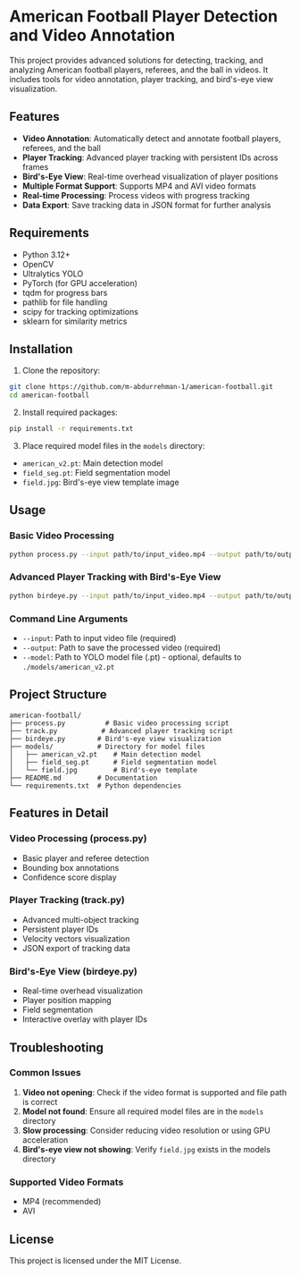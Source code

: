 # American Football Player Detection and Video Annotation

This project provides advanced solutions for detecting, tracking, and analyzing American football players, referees, and the ball in videos. It includes tools for video annotation, player tracking, and bird's-eye view visualization.

## Features

- **Video Annotation**: Automatically detect and annotate football players, referees, and the ball
- **Player Tracking**: Advanced player tracking with persistent IDs across frames
- **Bird's-Eye View**: Real-time overhead visualization of player positions
- **Multiple Format Support**: Supports MP4 and AVI video formats
- **Real-time Processing**: Process videos with progress tracking
- **Data Export**: Save tracking data in JSON format for further analysis

## Requirements

- Python 3.12+
- OpenCV
- Ultralytics YOLO
- PyTorch (for GPU acceleration)
- tqdm for progress bars
- pathlib for file handling
- scipy for tracking optimizations
- sklearn for similarity metrics

## Installation

1. Clone the repository:
```bash
git clone https://github.com/m-abdurrehman-1/american-football.git
cd american-football
```

2. Install required packages:
```bash
pip install -r requirements.txt
```

3. Place required model files in the `models` directory:
- `american_v2.pt`: Main detection model
- `field_seg.pt`: Field segmentation model
- `field.jpg`: Bird's-eye view template image

## Usage

### Basic Video Processing

```bash
python process.py --input path/to/input_video.mp4 --output path/to/output_video.mp4
```

### Advanced Player Tracking with Bird's-Eye View

```bash
python birdeye.py --input path/to/input_video.mp4 --output path/to/output_video.mp4
```

### Command Line Arguments

- `--input`: Path to input video file (required)
- `--output`: Path to save the processed video (required)
- `--model`: Path to YOLO model file (.pt) - optional, defaults to `./models/american_v2.pt`

## Project Structure

```
american-football/
├── process.py          # Basic video processing script
├── track.py           # Advanced player tracking script
├── birdeye.py        # Bird's-eye view visualization
├── models/           # Directory for model files
│   ├── american_v2.pt    # Main detection model
│   ├── field_seg.pt      # Field segmentation model
│   └── field.jpg         # Bird's-eye template
├── README.md         # Documentation
└── requirements.txt  # Python dependencies
```

## Features in Detail

### Video Processing (process.py)
- Basic player and referee detection
- Bounding box annotations
- Confidence score display

### Player Tracking (track.py)
- Advanced multi-object tracking
- Persistent player IDs
- Velocity vectors visualization
- JSON export of tracking data

### Bird's-Eye View (birdeye.py)
- Real-time overhead visualization
- Player position mapping
- Field segmentation
- Interactive overlay with player IDs


## Troubleshooting

### Common Issues

1. **Video not opening**: Check if the video format is supported and file path is correct
2. **Model not found**: Ensure all required model files are in the `models` directory
3. **Slow processing**: Consider reducing video resolution or using GPU acceleration
4. **Bird's-eye view not showing**: Verify `field.jpg` exists in the models directory

### Supported Video Formats

- MP4 (recommended)
- AVI

## License

This project is licensed under the MIT License.
